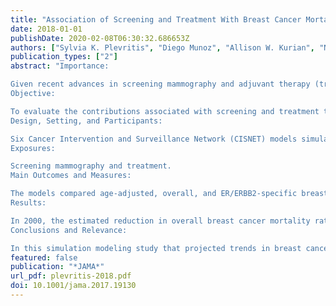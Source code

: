 ```yaml
---
title: "Association of Screening and Treatment With Breast Cancer Mortality by Molecular Subtype in US Women, 2000-2012"
date: 2018-01-01
publishDate: 2020-02-08T06:30:32.686653Z
authors: ["Sylvia K. Plevritis", "Diego Munoz", "Allison W. Kurian", "Natasha K. Stout", "Oguzhan Alagoz", "Aimee M. Near", "Sandra J. Lee", "Jereon J. van den Broek", "Xuelin Huang", "Clyde B. Schechter", "Brian L. Sprague", "Juhee Song", "Harry J. de Koning", "Amy Trentham-Dietz", "Nicolien T. van Ravesteyn", "Ronald Gangnon", "Young Chandler", "Yisheng Li", "Cong Xu", "Mehmet A. Ergun", "Hui Huang", "Donald A. Berry", "Jeanne S. Mandelblatt"]
publication_types: ["2"]
abstract: "Importance:

Given recent advances in screening mammography and adjuvant therapy (treatment), quantifying their separate and combined effects on US breast cancer mortality reductions by molecular subtype could guide future decisions to reduce disease burden.
Objective:

To evaluate the contributions associated with screening and treatment to breast cancer mortality reductions by molecular subtype based on estrogen-receptor (ER) and human epidermal growth factor receptor 2 (ERBB2, formerly HER2 or HER2/neu).
Design, Setting, and Participants:

Six Cancer Intervention and Surveillance Network (CISNET) models simulated US breast cancer mortality from 2000 to 2012 using national data on plain-film and digital mammography patterns and performance, dissemination and efficacy of ER/ERBB2-specific treatment, and competing mortality. Multiple US birth cohorts were simulated.
Exposures:

Screening mammography and treatment.
Main Outcomes and Measures:

The models compared age-adjusted, overall, and ER/ERBB2-specific breast cancer mortality rates from 2000 to 2012 for women aged 30 to 79 years relative to the estimated mortality rate in the absence of screening and treatment (baseline rate); mortality reductions were apportioned to screening and treatment.
Results:

In 2000, the estimated reduction in overall breast cancer mortality rate was 37% (model range, 27%-42%) relative to the estimated baseline rate in 2000 of 64 deaths (model range, 56-73) per 100 000 women: 44% (model range, 35%-60%) of this reduction was associated with screening and 56% (model range, 40%-65%) with treatment. In 2012, the estimated reduction in overall breast cancer mortality rate was 49% (model range, 39%-58%) relative to the estimated baseline rate in 2012 of 63 deaths (model range, 54-73) per 100 000 women: 37% (model range, 26%-51%) of this reduction was associated with screening and 63% (model range, 49%-74%) with treatment. Of the 63% associated with treatment, 31% (model range, 22%-37%) was associated with chemotherapy, 27% (model range, 18%-36%) with hormone therapy, and 4% (model range, 1%-6%) with trastuzumab. The estimated relative contributions associated with screening vs treatment varied by molecular subtype: for ER+/ERBB2-, 36% (model range, 24%-50%) vs 64% (model range, 50%-76%); for ER+/ERBB2+, 31% (model range, 23%-41%) vs 69% (model range, 59%-77%); for ER-/ERBB2+, 40% (model range, 34%-47%) vs 60% (model range, 53%-66%); and for ER-/ERBB2-, 48% (model range, 38%-57%) vs 52% (model range, 44%-62%).
Conclusions and Relevance:

In this simulation modeling study that projected trends in breast cancer mortality rates among US women, decreases in overall breast cancer mortality from 2000 to 2012 were associated with advances in screening and in adjuvant therapy, although the associations varied by breast cancer molecular subtype."
featured: false
publication: "*JAMA*"
url_pdf: plevritis-2018.pdf
doi: 10.1001/jama.2017.19130
---
```


